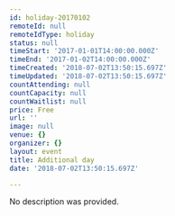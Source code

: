 ```yaml
---
id: holiday-20170102
remoteId: null
remoteIdType: holiday
status: null
timeStart: '2017-01-01T14:00:00.000Z'
timeEnd: '2017-01-02T14:00:00.000Z'
timeCreated: '2018-07-02T13:50:15.697Z'
timeUpdated: '2018-07-02T13:50:15.697Z'
countAttending: null
countCapacity: null
countWaitlist: null
price: Free
url: ''
image: null
venue: {}
organizer: {}
layout: event
title: Additional day
date: '2018-07-02T13:50:15.697Z'

---
```

No description was provided.
